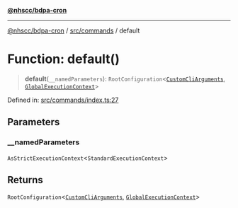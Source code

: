 [**@nhscc/bdpa-cron**](../../../README.md)

***

[@nhscc/bdpa-cron](../../../README.md) / [src/commands](../README.md) / default

# Function: default()

> **default**(`__namedParameters`): `RootConfiguration`\<[`CustomCliArguments`](../type-aliases/CustomCliArguments.md), [`GlobalExecutionContext`](../../configure/type-aliases/GlobalExecutionContext.md)\>

Defined in: [src/commands/index.ts:27](https://github.com/nhscc/bdpa-cron/blob/fb94d84b32201c9d8dab385121a53d5c0ecc3177/src/commands/index.ts#L27)

## Parameters

### \_\_namedParameters

`AsStrictExecutionContext`\<`StandardExecutionContext`\>

## Returns

`RootConfiguration`\<[`CustomCliArguments`](../type-aliases/CustomCliArguments.md), [`GlobalExecutionContext`](../../configure/type-aliases/GlobalExecutionContext.md)\>
